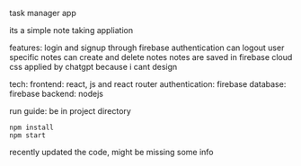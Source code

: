 task manager app

its a simple note taking appliation

features:
    login and signup through firebase authentication
    can logout
    user specific notes
    can create and delete notes
    notes are saved in firebase cloud
    css applied by chatgpt because i cant design

tech:
    frontend: react, js and react router
    authentication: firebase 
    database: firebase
    backend: nodejs
    

run guide:
    be in project directory

    npm install 
    npm start



recently updated the code, might be missing some info
